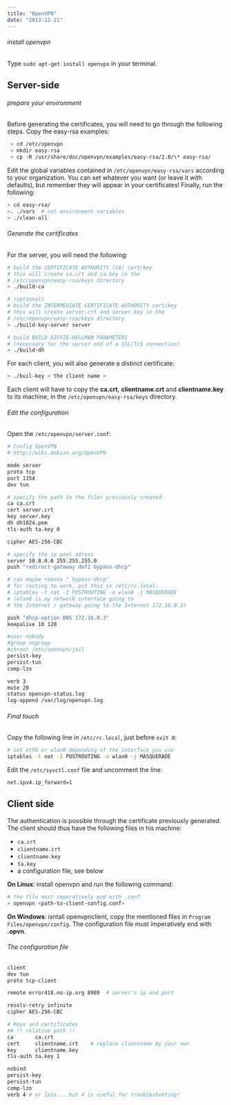 ```yaml
---
title: "OpenVPN"
date: "2013-12-21"
---
```


###### install openvpn

Type `sudo apt-get install openvpn` in your terminal.

## Server-side

###### prepare your environment

Before generating the certificates, you will need to go through the following steps. Copy the easy-rsa examples:
```bash
 > cd /etc/openvpn
 > mkdir easy-rsa
 > cp -R /usr/share/doc/openvpn/examples/easy-rsa/2.0/\* easy-rsa/
```

Edit the global variables contained in `/etc/openvpn/easy-rsa/vars` according to your organization. You can set whatever you want (or leave it with defaults), but remember they will appear in your certificates! Finally, run the following:
```bash
> cd easy-rsa/
>. ./vars  # set environment variables
> ./clean-all
``` 

###### Generate the certificates

For the server, you will need the following:
```bash
# build the CERTIFICATE AUTHORITY (CA) cert/key
# this will create ca.crt and ca.key in the 
# /etc/openvpn/easy-rsa/keys directory
> ./build-ca 

# (optional)
# build the INTERMEDIATE CERTIFICATE AUTHORITY cert/key
# this will create server.crt and server.key in the 
# /etc/openvpn/easy-rsa/keys directory
> ./build-key-server server

# build BUILD DIFFIE-HELLMAN PARAMETERS 
# (necessary for the server end of a SSL/TLS connection)
> ./build-dh
```
    

For each client, you will also generate a distinct certificate:
```bash
> ./buil-key < the client name >
```    

Each client will have to copy the **ca.crt**, **clientname.crt** and **clientname.key** to its machine, in the `/etc/openvpn/easy-rsa/keys` directory.

###### Edit the configuration

Open the `/etc/openvpn/server.conf`:
```bash
# Config OpenVPN
# http://wiki.debian.org/OpenVPN

mode server
proto tcp
port 1154
dev tun

# specify the path to the files previously created
ca ca.crt
cert server.crt
key server.key
dh dh1024.pem
tls-auth ta.key 0

cipher AES-256-CBC

# specify the ip pool adress
server 10.8.0.0 255.255.255.0
push "redirect-gateway def1 bypass-dhcp"

# can maybe remove " bypass-dhcp"
# for routing to work, put this in /etc/rc.local:
# iptables -t nat -I POSTROUTING -o wlan0 -j MASQUERADE
# (wlan0 is my network interface going to 
# the Internet / gateway going to the Internet 172.16.0.3)

push "dhcp-option DNS 172.16.0.3"
keepalive 10 120

#user nobody
#group nogroup
#chroot /etc/openvpn/jail
persist-key
persist-tun
comp-lzo

verb 3
mute 20
status openvpn-status.log
log-append /var/log/openvpn.log
```
    

###### Final touch

Copy the following line in `/etc/rc.local`, just before `exit 0`:

```bash
# set eth0 or wlan0 depending of the interface you use
iptables -t nat -I POSTROUTING -o wlan0 -j MASQUERADE
```  

Edit the `/etc/sysctl.conf` file and uncomment the line:
```bash
net.ipv4.ip_forward=1
```

## Client side

The authentication is possible through the certificate previously generated. The client should thus have the following files in his machine:

*   `ca.crt`
*   `clientname.crt`
*   `clientname.key`
*   `ta.key`
*   a configuration file, see below

**On Linux**: install openvpn and run the following command:

```bash
# the file must imperatively end with .conf
> openvpn <path-to-client-config.conf>
```    

**On Windows**: isntall openvpnclient, copy the mentioned files in `Program Files/openvpn/config`. The configuration file must imperatively end with **.opvn**.

###### The configuration file

```bash
client 
dev tun
proto tcp-client

remote error418.no-ip.org 8989  # server's ip and port

resolv-retry infinite
cipher AES-256-CBC

# Keys and certificates
## !! relative path !!
ca       ca.crt
cert     clientname.crt    # replace clientname by your own
key      clientname.key
tls-auth ta.key 1

nobind
persist-key
persist-tun
comp-lzo
verb 4 # or less... but 4 is useful for troubleshooting!
```